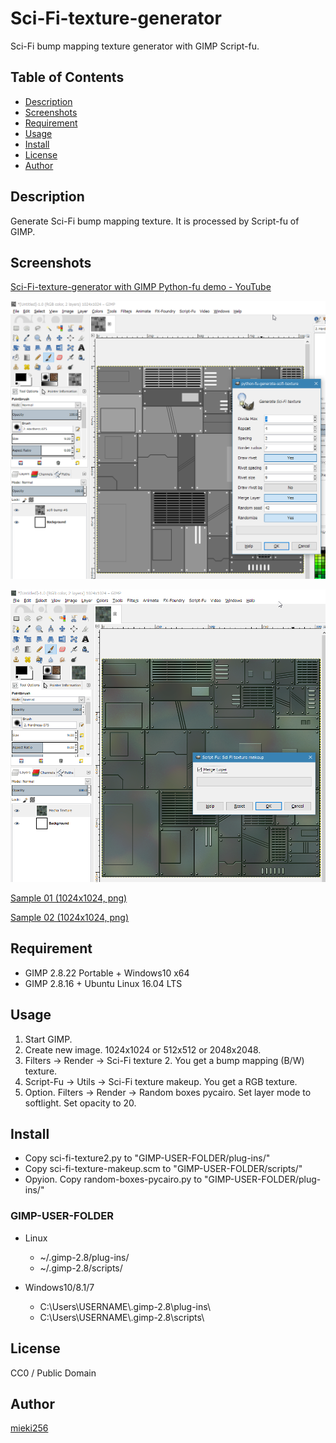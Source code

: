 <!-- -*- encoding: utf-8 -*- -->

Sci-Fi-texture-generator
========================

Sci-Fi bump mapping texture generator with GIMP Script-fu.

Table of Contents
-----------------

* [Description](#description)
* [Screenshots](#screenshots)
* [Requirement](#requirement)
* [Usage](#usage)
* [Install](#install)
* [License](#license)
* [Author](#author)


Description
-----------

Generate Sci-Fi bump mapping texture. It is processed by Script-fu of GIMP.


Screenshots
-----------

[Sci-Fi-texture-generator with GIMP Python-fu demo - YouTube](https://youtu.be/P7TMjbHVIVM)

![Screenshot 01](./screenshots/screenshot01.png)

![Screenshot 02](./screenshots/screenshot02.png)

[Sample 01 (1024x1024, png)](./screenshots/sample01.png)

[Sample 02 (1024x1024, png)](./screenshots/sample02.png)


Requirement
-----------

* GIMP 2.8.22 Portable + Windows10 x64
* GIMP 2.8.16 + Ubuntu Linux 16.04 LTS


Usage
-----

1. Start GIMP.
2. Create new image. 1024x1024 or 512x512 or 2048x2048.
3. Filters -> Render -> Sci-Fi texture 2. You get a bump mapping (B/W) texture.
4. Script-Fu -> Utils -> Sci-Fi texture makeup. You get a RGB texture.
5. Option. Filters -> Render -> Random boxes pycairo. Set layer mode to softlight. Set opacity to 20.

Install
-------

* Copy sci-fi-texture2.py to "GIMP-USER-FOLDER/plug-ins/"
* Copy sci-fi-texture-makeup.scm to "GIMP-USER-FOLDER/scripts/"
* Opyion. Copy random-boxes-pycairo.py to "GIMP-USER-FOLDER/plug-ins/"

### GIMP-USER-FOLDER

* Linux
  *  ~/.gimp-2.8/plug-ins/
  *  ~/.gimp-2.8/scripts/

* Windows10/8.1/7
  *  C:\\Users\\USERNAME\\.gimp-2.8\\plug-ins\\
  *  C:\\Users\\USERNAME\\.gimp-2.8\\scripts\\


License
-------

CC0 / Public Domain


Author
------

[mieki256](https://github.com/mieki256)


